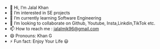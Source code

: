 - 👋 Hi, I’m Jalal Khan
- 👀 I’m interested in SE projects
- 🌱 I’m currently learning Software Engineering
- 💞️ I’m looking to collaborate on Github, Youtube, Insta,Linkdin,TikTok etc.
- 📫 How to reach me : jalalmjk96@gmail.com
- 😄 Pronouns: Khan G
- ⚡ Fun fact: Enjoy Your Life 😃

<!---
Jalalkhan96/Jalalkhan96 is a ✨ special ✨ repository because its `README.md` (this file) appears on your GitHub profile.
You can click the Preview link to take a look at your changes.
--->
